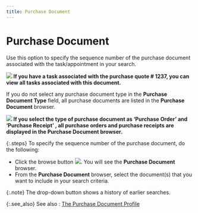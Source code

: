 ```yaml
---
title: Purchase Document
---
```


# Purchase Document


Use this option to specify the sequence number of the purchase  document associated with the task/appointment in your search.


**![]({{site.cm_baseurl}}/img/example.gif) If  you have a task associated with the purchase quote # 1237, you can view  all tasks associated with this document.**


If you do not select any purchase document type in the **Purchase 
 Document Type** field, all purchase documents are listed in  the **Purchase Document** browser.


**![]({{site.cm_baseurl}}/img/example.gif) If  you select the type of purchase document as ‘Purchase Order’  and ‘Purchase Receipt’ , all purchase orders and purchase receipts are displayed in the **Purchase Document** browser.**


{:.steps}
To specify the sequence number of the purchase  document, do the following:

- Click the browse  button ![]({{site.cm_baseurl}}/img/cm_browse_button.gif). You will see the **Purchase 
 Document** browser.
- From the **Purchase Document** browser, select the  document(s)  that you want to include in your search criteria.



{:.note}
The drop-down button shows a history of earlier  searches.


{:.see_also}
See also
: [The  Purchase Document Profile]({{site.pp_chm}}/purc-proc/doc-profile/contents/common_purchase_document_information.html)
